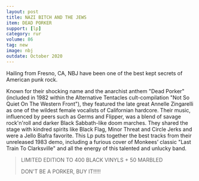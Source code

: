 ```yaml
---
layout: post
title: NAZI BITCH AND THE JEWS
item: DEAD PORKER
support: [lp]
category: rur
volume: 86
tag: new
image: nbj
outdate: October 2020
---
```


Hailing from Fresno, CA, NBJ have been one of the best kept secrets of American punk rock.

Known for their shocking name and the anarchist anthem "Dead Porker" (included in 1982 within the Alternative Tentacles cult-compilation "Not So Quiet On The Western Front"), they featured the late great Annelle Zingarelli as one of the wildest female vocalists of Californian hardcore. Their music, influenced by peers such as Germs and Flipper, was a blend of savage rock'n'roll and darker Black Sabbath-like doom marches. They shared the stage with kindred spirits like Black Flag, Minor Threat and Circle Jerks and were a Jello Biafra favorite. This Lp puts together the best tracks from their unreleased 1983 demo, including a furious cover of Monkees’ classic "Last Train To Clarksville" and all the energy of this talented and unlucky band.

> LIMITED EDITION TO 400 BLACK VINYLS + 50 MARBLED
>
> DON'T BE A PORKER, BUY IT!!!!!
